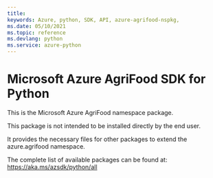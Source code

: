 ```yaml
---
title: 
keywords: Azure, python, SDK, API, azure-agrifood-nspkg,
ms.date: 05/10/2021
ms.topic: reference
ms.devlang: python
ms.service: azure-python
---
```

# Microsoft Azure AgriFood SDK for Python

This is the Microsoft Azure AgriFood namespace package.

This package is not intended to be installed directly by the end user.

It provides the necessary files for other packages to extend the
azure.agrifood namespace.

The complete list of available packages can be found at:
https://aka.ms/azsdk/python/all

